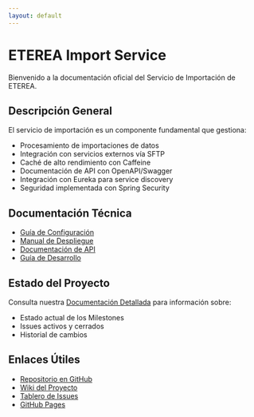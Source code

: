 ```yaml
---
layout: default
---
```


# ETEREA Import Service

Bienvenido a la documentación oficial del Servicio de Importación de ETEREA.

## Descripción General

El servicio de importación es un componente fundamental que gestiona:

- Procesamiento de importaciones de datos
- Integración con servicios externos vía SFTP
- Caché de alto rendimiento con Caffeine
- Documentación de API con OpenAPI/Swagger
- Integración con Eureka para service discovery
- Seguridad implementada con Spring Security

## Documentación Técnica

- [Guía de Configuración](configuration-guide.html)
- [Manual de Despliegue](deployment-guide.html)
- [Documentación de API](api-documentation.html)
- [Guía de Desarrollo](development-guide.html)

## Estado del Proyecto

Consulta nuestra [Documentación Detallada](project-documentation.html) para información sobre:

- Estado actual de los Milestones
- Issues activos y cerrados
- Historial de cambios

## Enlaces Útiles

- [Repositorio en GitHub](https://github.com/ETEREA-services/ETEREA.import-service)
- [Wiki del Proyecto](https://github.com/ETEREA-services/ETEREA.import-service/wiki)
- [Tablero de Issues](https://github.com/ETEREA-services/ETEREA.import-service/issues)
- [GitHub Pages](https://eterea-services.github.io/ETEREA.import-service/) 